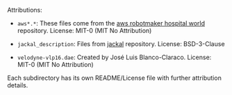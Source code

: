 Attributions:

- `aws*.*`: These files come from the [aws robotmaker hospital world](https://github.com/aws-robotics/aws-robomaker-hospital-world) repository.
  License: MIT-0 (MIT No Attribution)

- `jackal_description`: Files from [jackal](https://github.com/jackal/jackal) repository.
  License: BSD-3-Clause

- `velodyne-vlp16.dae`: Created by José Luis Blanco-Claraco.
  License: MIT-0 (MIT No Attribution)

Each subdirectory has its own README/License file with further attribution details.

